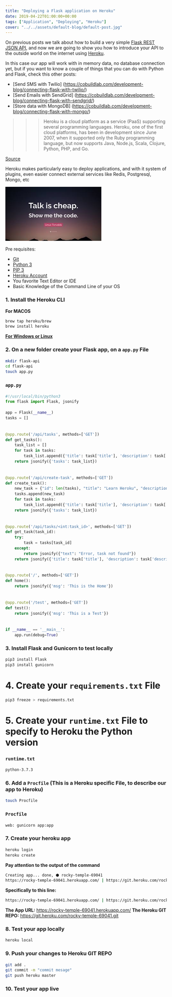 ```yaml
---
title: "Deploying a Flask application on Heroku"
date: 2019-04-22T01:00:00+00:00
tags: ["Application", "Deploying", "Heroku"]
cover: "../../assets/default-blog/default-post.jpg"
---
```


On previous posts we talk about how to build a very simple [Flask REST JSON API](https://cobuildlab.com/development-blog/my-first-json-rest-api-with-flask/), and now we are going to show you how to introduce your API to the outside world on the internet using [Heroku](https://www.heroku.com/).

In this case our app will work with in memory data, no database connection yet, but if you want to know a couple of things that you can do with Python and Flask, check this other posts:

- [Send SMS with Twilio] (https://cobuildlab.com/development-blog/connecting-flask-with-twilio/)
- [Send Emails with SendGrid] (https://cobuildlab.com/development-blog/connecting-flask-with-sendgrid/)
- [Store data with MongoDB] (https://cobuildlab.com/development-blog/connecting-flask-with-mongo/)
 

>>> Heroku is a cloud platform as a service (PaaS) supporting several programming languages. Heroku, one of the first cloud platforms, has been in development since June 2007, when it supported only the Ruby programming language, but now supports Java, Node.js, Scala, Clojure, Python, PHP, and Go.

[Source](https://en.wikipedia.org/wiki/Heroku)

Heroku makes particularly easy to deploy applications, and with it system of plugins, even easier connect external services like Redis, Postgresql, Mongo, etc


![Show me the code](../../assets/common-blog/show-me-the-code.jpeg)

Pre requisites:

- [Git](https://git-scm.com/)
- [Python 3](https://www.python.org/downloads/)
- [PIP 3](https://pip.pypa.io/en/stable/installing/)
- [Heroku Account](https://www.heroku.com)
- You favorite Text Editor or IDE
- Basic Knowledge of the Command Line of your OS

### 1. Install the Heroku CLI

**For MACOS**
```bash
brew tap heroku/brew
brew install heroku
```

[**For Windows or Linux**](https://devcenter.heroku.com/articles/heroku-cli)

### 2. On a new folder create your Flask app, on a `app.py` File
 
```bash
mkdir flask-api
cd flask-api
touch app.py 
```
### `app.py`

```python
#!/usr/local/bin/python3
from flask import Flask, jsonify

app = Flask(__name__)
tasks = []


@app.route('/api/tasks', methods=['GET'])
def get_tasks():
    task_list = []
    for task in tasks:
        task_list.append({'title': task['title'], 'description': task['description'], 'id': task['id']})
    return jsonify({'tasks': task_list})


@app.route('/api/create-task', methods=['GET'])
def create_task():
    new_task = {"id": len(tasks), "title": "Learn Heroku", "description": "Start with Flask ", "done": False}
    tasks.append(new_task)
    for task in tasks:
        task_list.append({'title': task['title'], 'description': task['description'], 'id': task['id']})
    return jsonify({'tasks': task_list})


@app.route('/api/tasks/<int:task_id>', methods=['GET'])
def get_task(task_id):
    try:
        task = tasks[task_id]
    except:
        return jsonify({"text": "Error, task not found"})
    return jsonify({'title': task['title'], 'description': task['description'], 'id': task['id']})


@app.route('/', methods=['GET'])
def home():
    return jsonify({'msg': 'This is the Home'})


@app.route('/test', methods=['GET'])
def test():
    return jsonify({'msg': 'This is a Test'})


if __name__ == '__main__':
    app.run(debug=True)
```

### 3. Install Flask and Gunicorn to test locally

```bash
pip3 install Flask
pip3 install gunicorn
```

# 4. Create your `requirements.txt` File

```bash
pip3 freeze > requirements.txt
```

# 5. Create your `runtime.txt` File to specify to Heroku the Python version

### `runtime.txt`
```bash
python-3.7.3
```

### 6. Add a `Procfile` (This is a Heroku specific File, to describe our app to Heroku)

```bash
touch Procfile
```

### `Procfile`

```bash
web: gunicorn app:app
```

### 7. Create your heroku app

```bash
heroku login
heroku create
```
**Pay attention to the output of the command**

```bash
Creating app... done, ⬢ rocky-temple-69041
https://rocky-temple-69041.herokuapp.com/ | https://git.heroku.com/rocky-temple-69041.git
```

**Specifically to this line:**

```bash
https://rocky-temple-69041.herokuapp.com/ | https://git.heroku.com/rocky-temple-69041.git
```

**The App URL:** https://rocky-temple-69041.herokuapp.com/
**The Heroku GIT REPO:** https://git.heroku.com/rocky-temple-69041.git

### 8. Test your app locally

```bash
heroku local
```
### 9. Push your changes to Heroku GIT REPO

```bash
git add .
git commit -m "commit mesage"
git push heroku master
```

### 10. Test your app live
